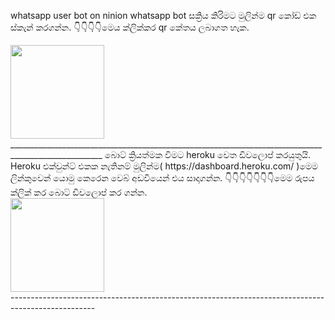 whatsapp user bot on ninion
whatsapp bot සක්‍රිය කිරිමට මුලින්ම qr කෝඩ් එක ස්කැන් කරගන්න.
👇👇👇👇මෙය ක්ලික්කර qr කේතය ලබාගත හැක.
<div align="left"><a href="https://replit.com/@nipuna21/NINIONBOT-1"><img src="https://i.ibb.co/5WRBdGh/ab1985860df7.jpg" width="150" ></a></div>
_____________________________________________________________________________________________________
බොට් ක්‍රියත්මක විමට heroku වෙත ඩිවලොප් කරයුතුයි.
Heroku එක්වුන්ට් එකක නැතිනම් මුලින්ම( https://dashboard.heroku.com/ )මෙම ලින්කුවෙන් යොමු කෙරෙන වෙබ් අඩවියෙන් එය සාදාගන්න. 
👇👇👇👇👇👇👇මෙම රුපය ක්ලික් කර බොට් ඩිවලොප් කර ගන්න.
<div align="left"><a href="https://dashboard.heroku.com/new?template=https%3A%2F%2Fgithub.com%2Fnipuna21%2Fnipuna2007"><img src="https://i.ibb.co/WPRfjrZ/c6eb7d6b6606.png" width="150" ></a></div>
---------------------------------------------------------------------------------------------------
